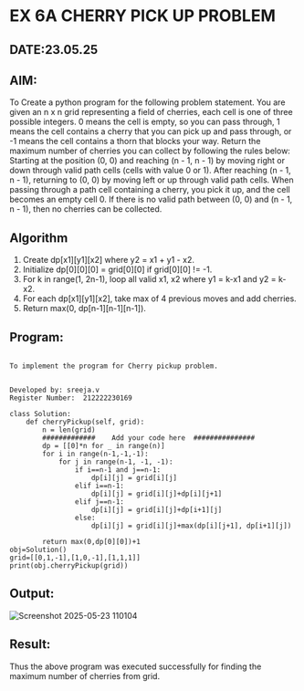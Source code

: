 # EX 6A CHERRY PICK UP PROBLEM
## DATE:23.05.25
## AIM:
To Create a python program for the following problem statement.
You are given an n x n grid representing a field of cherries, each cell is one of three possible integers.
0	means the cell is empty, so you can pass through,
1	means the cell contains a cherry that you can pick up and pass through, or
-1 means the cell contains a thorn that blocks your way.
Return the maximum number of cherries you can collect by following the rules below:
Starting at the position (0, 0) and reaching (n - 1, n - 1) by moving right or down through valid path cells (cells with value 0 or 1).
After reaching (n - 1, n - 1), returning to (0, 0) by moving left or up through valid path cells.
When passing through a path cell containing a cherry, you pick it up, and the cell becomes an empty cell 0. If there is no valid path between (0, 0) and (n - 1, n - 1), then no cherries can be collected.



## Algorithm
1. Create dp[x1][y1][x2] where y2 = x1 + y1 - x2.
2. Initialize dp[0][0][0] = grid[0][0] if grid[0][0] != -1.
3. For k in range(1, 2n-1), loop all valid x1, x2 where y1 = k-x1 and y2 = k-x2.
4. For each dp[x1][y1][x2], take max of 4 previous moves and add cherries.
5. Return max(0, dp[n-1][n-1][n-1]).
  

## Program:
```

To implement the program for Cherry pickup problem.


Developed by: sreeja.v
Register Number:  212222230169

class Solution:
    def cherryPickup(self, grid):
        n = len(grid)
        #############    Add your code here  ############### 
        dp = [[0]*n for _ in range(n)]
        for i in range(n-1,-1,-1):
            for j in range(n-1, -1, -1):
                if i==n-1 and j==n-1:
                    dp[i][j] = grid[i][j]
                elif i==n-1:
                    dp[i][j] = grid[i][j]+dp[i][j+1]
                elif j==n-1:
                    dp[i][j] = grid[i][j]+dp[i+1][j]
                else:
                    dp[i][j] = grid[i][j]+max(dp[i][j+1], dp[i+1][j])

        return max(0,dp[0][0])+1
obj=Solution()
grid=[[0,1,-1],[1,0,-1],[1,1,1]]        
print(obj.cherryPickup(grid))
```

## Output:

![Screenshot 2025-05-23 110104](https://github.com/user-attachments/assets/539ebcbf-b118-407b-8293-8c8f1466288b)


## Result:
Thus the above program was executed successfully for finding the maximum number of cherries from grid.
